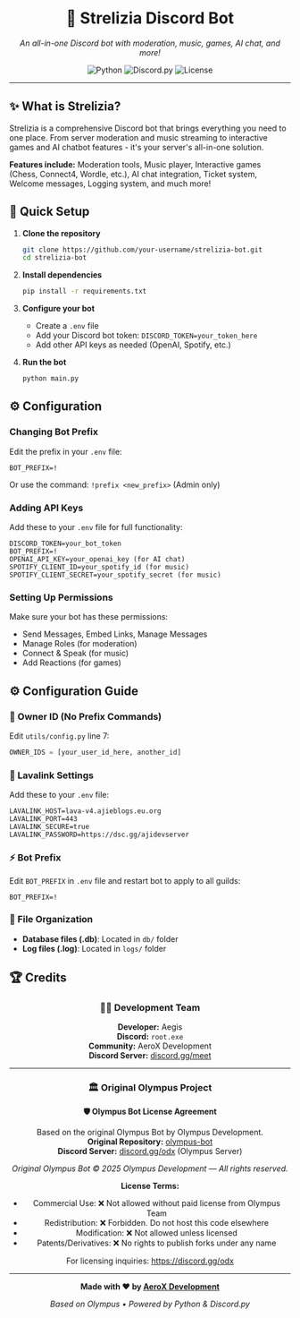 <div align="center">

# 🤖 Strelizia Discord Bot

<!-- Add your bot banner here -->
<!-- ![Bot Banner](assets/bot-banner.png) -->

*An all-in-one Discord bot with moderation, music, games, AI chat, and more!*

![Python](https://img.shields.io/badge/Python-3.11+-blue.svg)
![Discord.py](https://img.shields.io/badge/discord.py-2.0+-green.svg)
![License](https://img.shields.io/badge/License-Open%20Source-green.svg)

</div>

---

## ✨ What is Strelizia?

Strelizia is a comprehensive Discord bot that brings everything you need to one place. From server moderation and music streaming to interactive games and AI chatbot features - it's your server's all-in-one solution.

**Features include:** Moderation tools, Music player, Interactive games (Chess, Connect4, Wordle, etc.), AI chat integration, Ticket system, Welcome messages, Logging system, and much more!

## 🚀 Quick Setup

1. **Clone the repository**
   ```bash
   git clone https://github.com/your-username/strelizia-bot.git
   cd strelizia-bot
   ```

2. **Install dependencies**
   ```bash
   pip install -r requirements.txt
   ```

3. **Configure your bot**
   - Create a `.env` file
   - Add your Discord bot token: `DISCORD_TOKEN=your_token_here`
   - Add other API keys as needed (OpenAI, Spotify, etc.)

4. **Run the bot**
   ```bash
   python main.py
   ```

## ⚙️ Configuration

### Changing Bot Prefix
Edit the prefix in your `.env` file:
```env
BOT_PREFIX=!
```
Or use the command: `!prefix <new_prefix>` (Admin only)

### Adding API Keys
Add these to your `.env` file for full functionality:
```env
DISCORD_TOKEN=your_bot_token
BOT_PREFIX=!
OPENAI_API_KEY=your_openai_key (for AI chat)
SPOTIFY_CLIENT_ID=your_spotify_id (for music)
SPOTIFY_CLIENT_SECRET=your_spotify_secret (for music)
```

### Setting Up Permissions
Make sure your bot has these permissions:
- Send Messages, Embed Links, Manage Messages
- Manage Roles (for moderation)
- Connect & Speak (for music)
- Add Reactions (for games)

## ⚙️ Configuration Guide

### 🔑 Owner ID (No Prefix Commands)
Edit `utils/config.py` line 7:
```python
OWNER_IDS = [your_user_id_here, another_id]
```

### 🎵 Lavalink Settings
Add these to your `.env` file:
```env
LAVALINK_HOST=lava-v4.ajieblogs.eu.org
LAVALINK_PORT=443
LAVALINK_SECURE=true
LAVALINK_PASSWORD=https://dsc.gg/ajidevserver
```

### ⚡ Bot Prefix 
Edit `BOT_PREFIX` in `.env` file and restart bot to apply to all guilds:
```env
BOT_PREFIX=!
```

### 📁 File Organization
- **Database files (.db)**: Located in `db/` folder
- **Log files (.log)**: Located in `logs/` folder

## 🏆 Credits

<div align="center">

### 👨‍💻 Development Team

**Developer:** Aegis  
**Discord:** `root.exe`  
**Community:** AeroX Development  
**Discord Server:** [discord.gg/meet](https://discord.gg/meet)

---

### 🏛️ Original Olympus Project

**🛡️ Olympus Bot License Agreement**

Based on the original Olympus Bot by Olympus Development.  
**Original Repository:** [olympus-bot](https://github.com/sonujana26/olympus-bot)  
**Discord Server:** [discord.gg/odx](https://discord.gg/odx) (Olympus Server)

*Original Olympus Bot © 2025 Olympus Development — All rights reserved.*

**License Terms:**
- Commercial Use: ❌ Not allowed without paid license from Olympus Team
- Redistribution: ❌ Forbidden. Do not host this code elsewhere  
- Modification: ❌ Not allowed unless licensed
- Patents/Derivatives: ❌ No rights to publish forks under any name

For licensing inquiries: https://discord.gg/odx

---

**Made with ❤️ by [AeroX Development](https://discord.gg/aeroxdev)**

*Based on Olympus • Powered by Python & Discord.py*

</div>
